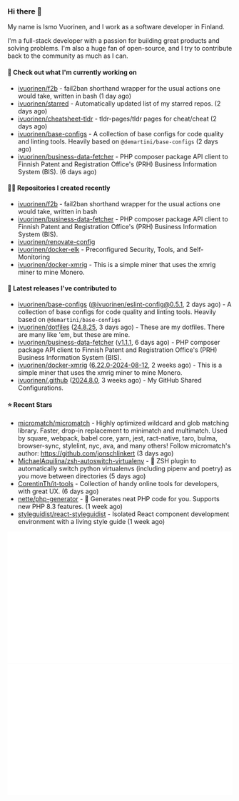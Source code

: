 ### Hi there 👋

My name is Ismo Vuorinen, and I work as a software developer in Finland.

I'm a full-stack developer with a passion for building great products and solving problems.
I'm also a huge fan of open-source, and I try to contribute back to the community as much as I can.

#### 👷 Check out what I'm currently working on

- [ivuorinen/f2b](https://github.com/ivuorinen/f2b) - fail2ban shorthand wrapper for the usual actions one would take, written in bash (1 day ago)
- [ivuorinen/starred](https://github.com/ivuorinen/starred) - Automatically updated list of my starred repos. (2 days ago)
- [ivuorinen/cheatsheet-tldr](https://github.com/ivuorinen/cheatsheet-tldr) - tldr-pages/tldr pages for cheat/cheat (2 days ago)
- [ivuorinen/base-configs](https://github.com/ivuorinen/base-configs) - A collection of base configs for code quality and linting tools. Heavily based on `@demartini/base-configs` (2 days ago)
- [ivuorinen/business-data-fetcher](https://github.com/ivuorinen/business-data-fetcher) - PHP composer package API client to Finnish Patent and Registration Office&#39;s (PRH) Business Information System (BIS). (6 days ago)

#### 👨‍💻 Repositories I created recently

- [ivuorinen/f2b](https://github.com/ivuorinen/f2b) - fail2ban shorthand wrapper for the usual actions one would take, written in bash
- [ivuorinen/business-data-fetcher](https://github.com/ivuorinen/business-data-fetcher) - PHP composer package API client to Finnish Patent and Registration Office&#39;s (PRH) Business Information System (BIS).
- [ivuorinen/renovate-config](https://github.com/ivuorinen/renovate-config)
- [ivuorinen/docker-elk](https://github.com/ivuorinen/docker-elk) - Preconfigured Security, Tools, and Self-Monitoring
- [ivuorinen/docker-xmrig](https://github.com/ivuorinen/docker-xmrig) - This is a simple miner that uses the xmrig miner to mine Monero.

#### 🚀 Latest releases I've contributed to

- [ivuorinen/base-configs](https://github.com/ivuorinen/base-configs) ([@ivuorinen/eslint-config@0.5.1](https://github.com/ivuorinen/base-configs/releases/tag/%40ivuorinen/eslint-config%400.5.1), 2 days ago) - A collection of base configs for code quality and linting tools. Heavily based on `@demartini/base-configs`
- [ivuorinen/dotfiles](https://github.com/ivuorinen/dotfiles) ([24.8.25](https://github.com/ivuorinen/dotfiles/releases/tag/24.8.25), 3 days ago) - These are my dotfiles. There are many like &#39;em, but these are mine.
- [ivuorinen/business-data-fetcher](https://github.com/ivuorinen/business-data-fetcher) ([v1.1.1](https://github.com/ivuorinen/business-data-fetcher/releases/tag/v1.1.1), 6 days ago) - PHP composer package API client to Finnish Patent and Registration Office&#39;s (PRH) Business Information System (BIS).
- [ivuorinen/docker-xmrig](https://github.com/ivuorinen/docker-xmrig) ([6.22.0-2024-08-12](https://github.com/ivuorinen/docker-xmrig/releases/tag/6.22.0-2024-08-12), 2 weeks ago) - This is a simple miner that uses the xmrig miner to mine Monero.
- [ivuorinen/.github](https://github.com/ivuorinen/.github) ([2024.8.0](https://github.com/ivuorinen/.github/releases/tag/2024.8.0), 3 weeks ago) - My GitHub Shared Configurations.

#### ⭐ Recent Stars

- [micromatch/micromatch](https://github.com/micromatch/micromatch) - Highly optimized wildcard and glob matching library. Faster, drop-in replacement to minimatch and multimatch. Used by square, webpack, babel core, yarn, jest, ract-native, taro, bulma, browser-sync, stylelint, nyc, ava, and many others! Follow micromatch&#39;s author: https://github.com/jonschlinkert (3 days ago)
- [MichaelAquilina/zsh-autoswitch-virtualenv](https://github.com/MichaelAquilina/zsh-autoswitch-virtualenv) -  🐍 ZSH plugin to automatically switch python virtualenvs (including pipenv and poetry) as you move between directories (5 days ago)
- [CorentinTh/it-tools](https://github.com/CorentinTh/it-tools) - Collection of handy online tools for developers, with great UX.  (6 days ago)
- [nette/php-generator](https://github.com/nette/php-generator) - 🐘 Generates neat PHP code for you. Supports new PHP 8.3 features. (1 week ago)
- [styleguidist/react-styleguidist](https://github.com/styleguidist/react-styleguidist) - Isolated React component development environment with a living style guide (1 week ago)

![Overview of my activity](https://raw.githubusercontent.com/ivuorinen/github-stats/master/generated/overview.svg)
![Languages I have been using](https://raw.githubusercontent.com/ivuorinen/github-stats/master/generated/languages.svg)


